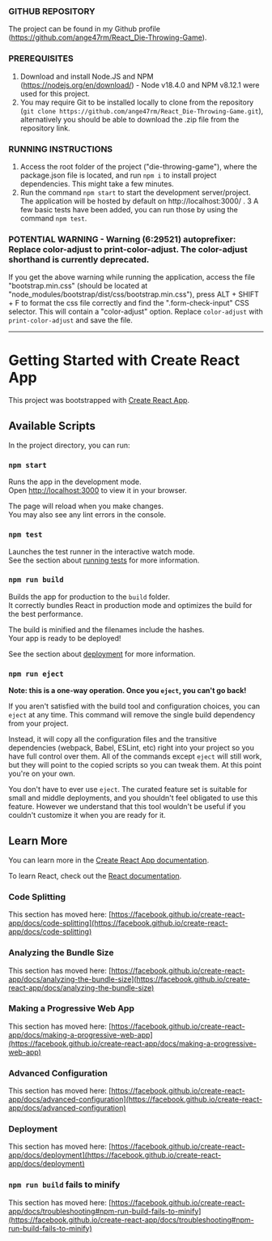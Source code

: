 ### GITHUB REPOSITORY
The project can be found in my Github profile (https://github.com/ange47rm/React_Die-Throwing-Game).

### PREREQUISITES
1. Download and install Node.JS and NPM (https://nodejs.org/en/download/) - Node v18.4.0 and NPM v8.12.1 were used for this project.
2. You may require Git to be installed locally to clone from the repository (`git clone https://github.com/ange47rm/React_Die-Throwing-Game.git`), alternatively you should be able to download the .zip file from the repository link.

### RUNNING INSTRUCTIONS
1. Access the root folder of the project ("die-throwing-game"), where the package.json file is located, and run `npm i` to install project dependencies. This might take a few minutes. 
2. Run the command `npm start` to start the development server/project. The application will be hosted by default on http://localhost:3000/ .
3 A few basic tests have been added, you can run those by using the command `npm test`.

### POTENTIAL WARNING - Warning (6:29521) autoprefixer: Replace color-adjust to print-color-adjust. The color-adjust shorthand is currently deprecated.
If you get the above warning while running the application, access the file "bootstrap.min.css" (should be located at "node_modules/bootstrap/dist/css/bootstrap.min.css"), press ALT + SHIFT + F to format the css file correctly and find the ".form-check-input" CSS selector. This will contain a "color-adjust" option. Replace `color-adjust` with `print-color-adjust` and save the file.

----------------------------------------------------------------------------------------------------------------------------------------------------------------------------------

# Getting Started with Create React App

This project was bootstrapped with [Create React App](https://github.com/facebook/create-react-app).

## Available Scripts

In the project directory, you can run:

### `npm start`

Runs the app in the development mode.\
Open [http://localhost:3000](http://localhost:3000) to view it in your browser.

The page will reload when you make changes.\
You may also see any lint errors in the console.

### `npm test`

Launches the test runner in the interactive watch mode.\
See the section about [running tests](https://facebook.github.io/create-react-app/docs/running-tests) for more information.

### `npm run build`

Builds the app for production to the `build` folder.\
It correctly bundles React in production mode and optimizes the build for the best performance.

The build is minified and the filenames include the hashes.\
Your app is ready to be deployed!

See the section about [deployment](https://facebook.github.io/create-react-app/docs/deployment) for more information.

### `npm run eject`

**Note: this is a one-way operation. Once you `eject`, you can't go back!**

If you aren't satisfied with the build tool and configuration choices, you can `eject` at any time. This command will remove the single build dependency from your project.

Instead, it will copy all the configuration files and the transitive dependencies (webpack, Babel, ESLint, etc) right into your project so you have full control over them. All of the commands except `eject` will still work, but they will point to the copied scripts so you can tweak them. At this point you're on your own.

You don't have to ever use `eject`. The curated feature set is suitable for small and middle deployments, and you shouldn't feel obligated to use this feature. However we understand that this tool wouldn't be useful if you couldn't customize it when you are ready for it.

## Learn More

You can learn more in the [Create React App documentation](https://facebook.github.io/create-react-app/docs/getting-started).

To learn React, check out the [React documentation](https://reactjs.org/).

### Code Splitting

This section has moved here: [https://facebook.github.io/create-react-app/docs/code-splitting](https://facebook.github.io/create-react-app/docs/code-splitting)

### Analyzing the Bundle Size

This section has moved here: [https://facebook.github.io/create-react-app/docs/analyzing-the-bundle-size](https://facebook.github.io/create-react-app/docs/analyzing-the-bundle-size)

### Making a Progressive Web App

This section has moved here: [https://facebook.github.io/create-react-app/docs/making-a-progressive-web-app](https://facebook.github.io/create-react-app/docs/making-a-progressive-web-app)

### Advanced Configuration

This section has moved here: [https://facebook.github.io/create-react-app/docs/advanced-configuration](https://facebook.github.io/create-react-app/docs/advanced-configuration)

### Deployment

This section has moved here: [https://facebook.github.io/create-react-app/docs/deployment](https://facebook.github.io/create-react-app/docs/deployment)

### `npm run build` fails to minify

This section has moved here: [https://facebook.github.io/create-react-app/docs/troubleshooting#npm-run-build-fails-to-minify](https://facebook.github.io/create-react-app/docs/troubleshooting#npm-run-build-fails-to-minify)